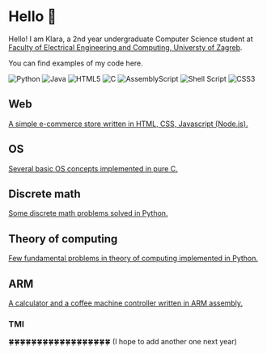 # Hello 👋

Hello! I am Klara, a 2nd year undergraduate Computer Science student at [Faculty of Electrical Engineering and Computing, Universty of Zagreb](https://www.fer.unizg.hr/).

You can find examples of my code here.

![Python](https://img.shields.io/badge/python-3670A0?style=for-the-badge&logo=python&logoColor=ffdd54)
![Java](https://img.shields.io/badge/java-%23ED8B00.svg?style=for-the-badge&logo=openjdk&logoColor=white)
![HTML5](https://img.shields.io/badge/html5-%23E34F26.svg?style=for-the-badge&logo=html5&logoColor=white)
![C](https://img.shields.io/badge/c-%2300599C.svg?style=for-the-badge&logo=c&logoColor=white)
![AssemblyScript](https://img.shields.io/badge/assembly%20script-%23000000.svg?style=for-the-badge&logo=assemblyscript&logoColor=white)
![Shell Script](https://img.shields.io/badge/shell_script-%23121011.svg?style=for-the-badge&logo=gnu-bash&logoColor=white)
![CSS3](https://img.shields.io/badge/css3-%231572B6.svg?style=for-the-badge&logo=css3&logoColor=white)

## Web
[A simple e-commerce store written in HTML, CSS, Javascript (Node.js).](https://github.com/kserb04/web)

## OS
[Several basic OS concepts implemented in pure C.](https://github.com/kserb04/os)

## Discrete math
[Some discrete math problems solved in Python.](https://github.com/kserb04/dismat)

## Theory of computing
[Few fundamental problems in theory of computing implemented in Python.](https://github.com/kserb04/toc)

## ARM
[A calculator and a coffee machine controller written in ARM assembly.](https://github.com/kserb04/assembly)

### TMI
🍀🍀🍀🍀🍀🍀🍀🍀🍀🍀🍀🍀🍀🍀🍀🍀🍀🍀 (I hope to add another one next year)
